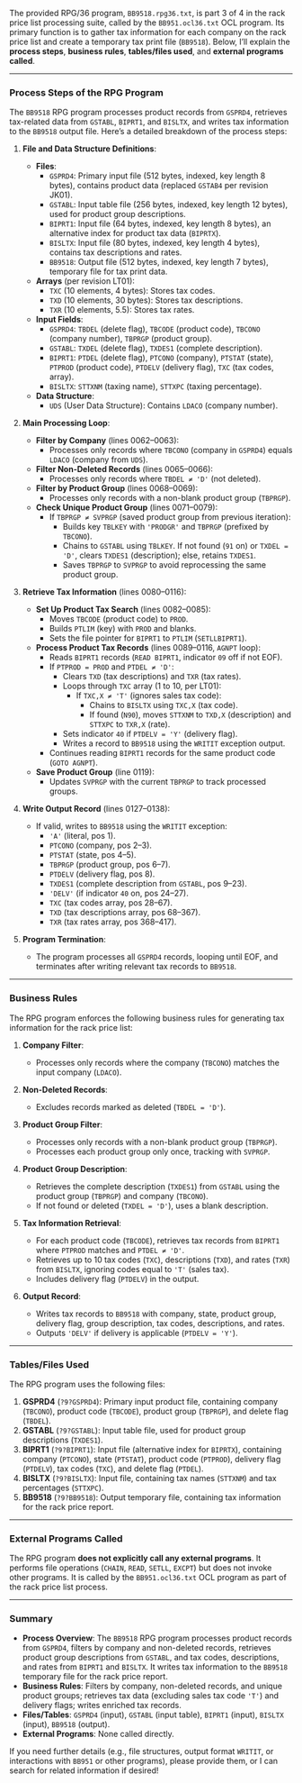 The provided RPG/36 program, `BB9518.rpg36.txt`, is part 3 of 4 in the rack price list processing suite, called by the `BB951.ocl36.txt` OCL program. Its primary function is to gather tax information for each company on the rack price list and create a temporary tax print file (`BB9518`). Below, I’ll explain the **process steps**, **business rules**, **tables/files used**, and **external programs called**.

---

### Process Steps of the RPG Program

The `BB9518` RPG program processes product records from `GSPRD4`, retrieves tax-related data from `GSTABL`, `BIPRT1`, and `BISLTX`, and writes tax information to the `BB9518` output file. Here’s a detailed breakdown of the process steps:

1. **File and Data Structure Definitions**:
   - **Files**:
     - `GSPRD4`: Primary input file (512 bytes, indexed, key length 8 bytes), contains product data (replaced `GSTAB4` per revision JK01).
     - `GSTABL`: Input table file (256 bytes, indexed, key length 12 bytes), used for product group descriptions.
     - `BIPRT1`: Input file (64 bytes, indexed, key length 8 bytes), an alternative index for product tax data (`BIPRTX`).
     - `BISLTX`: Input file (80 bytes, indexed, key length 4 bytes), contains tax descriptions and rates.
     - `BB9518`: Output file (512 bytes, indexed, key length 7 bytes), temporary file for tax print data.
   - **Arrays** (per revision LT01):
     - `TXC` (10 elements, 4 bytes): Stores tax codes.
     - `TXD` (10 elements, 30 bytes): Stores tax descriptions.
     - `TXR` (10 elements, 5.5): Stores tax rates.
   - **Input Fields**:
     - `GSPRD4`: `TBDEL` (delete flag), `TBCODE` (product code), `TBCONO` (company number), `TBPRGP` (product group).
     - `GSTABL`: `TXDEL` (delete flag), `TXDES1` (complete description).
     - `BIPRT1`: `PTDEL` (delete flag), `PTCONO` (company), `PTSTAT` (state), `PTPROD` (product code), `PTDELV` (delivery flag), `TXC` (tax codes, array).
     - `BISLTX`: `STTXNM` (taxing name), `STTXPC` (taxing percentage).
   - **Data Structure**:
     - `UDS` (User Data Structure): Contains `LDACO` (company number).

2. **Main Processing Loop**:
   - **Filter by Company** (lines 0062–0063):
     - Processes only records where `TBCONO` (company in `GSPRD4`) equals `LDACO` (company from `UDS`).
   - **Filter Non-Deleted Records** (lines 0065–0066):
     - Processes only records where `TBDEL ≠ 'D'` (not deleted).
   - **Filter by Product Group** (lines 0068–0069):
     - Processes only records with a non-blank product group (`TBPRGP`).
   - **Check Unique Product Group** (lines 0071–0079):
     - If `TBPRGP ≠ SVPRGP` (saved product group from previous iteration):
       - Builds key `TBLKEY` with `'PRODGR'` and `TBPRGP` (prefixed by `TBCONO`).
       - Chains to `GSTABL` using `TBLKEY`. If not found (`91` on) or `TXDEL = 'D'`, clears `TXDES1` (description); else, retains `TXDES1`.
       - Saves `TBPRGP` to `SVPRGP` to avoid reprocessing the same product group.

3. **Retrieve Tax Information** (lines 0080–0116):
   - **Set Up Product Tax Search** (lines 0082–0085):
     - Moves `TBCODE` (product code) to `PROD`.
     - Builds `PTLIM` (key) with `PROD` and blanks.
     - Sets the file pointer for `BIPRT1` to `PTLIM` (`SETLLBIPRT1`).
   - **Process Product Tax Records** (lines 0089–0116, `AGNPT` loop):
     - Reads `BIPRT1` records (`READ BIPRT1`, indicator `09` off if not EOF).
     - If `PTPROD = PROD` and `PTDEL ≠ 'D'`:
       - Clears `TXD` (tax descriptions) and `TXR` (tax rates).
       - Loops through `TXC` array (1 to 10, per LT01):
         - If `TXC,X ≠ 'T'` (ignores sales tax code):
           - Chains to `BISLTX` using `TXC,X` (tax code).
           - If found (`N90`), moves `STTXNM` to `TXD,X` (description) and `STTXPC` to `TXR,X` (rate).
       - Sets indicator `40` if `PTDELV = 'Y'` (delivery flag).
       - Writes a record to `BB9518` using the `WRITIT` exception output.
     - Continues reading `BIPRT1` records for the same product code (`GOTO AGNPT`).
   - **Save Product Group** (line 0119):
     - Updates `SVPRGP` with the current `TBPRGP` to track processed groups.

4. **Write Output Record** (lines 0127–0138):
   - If valid, writes to `BB9518` using the `WRITIT` exception:
     - `'A'` (literal, pos 1).
     - `PTCONO` (company, pos 2–3).
     - `PTSTAT` (state, pos 4–5).
     - `TBPRGP` (product group, pos 6–7).
     - `PTDELV` (delivery flag, pos 8).
     - `TXDES1` (complete description from `GSTABL`, pos 9–23).
     - `'DELV'` (if indicator `40` on, pos 24–27).
     - `TXC` (tax codes array, pos 28–67).
     - `TXD` (tax descriptions array, pos 68–367).
     - `TXR` (tax rates array, pos 368–417).

5. **Program Termination**:
   - The program processes all `GSPRD4` records, looping until EOF, and terminates after writing relevant tax records to `BB9518`.

---

### Business Rules

The RPG program enforces the following business rules for generating tax information for the rack price list:

1. **Company Filter**:
   - Processes only records where the company (`TBCONO`) matches the input company (`LDACO`).

2. **Non-Deleted Records**:
   - Excludes records marked as deleted (`TBDEL = 'D'`).

3. **Product Group Filter**:
   - Processes only records with a non-blank product group (`TBPRGP`).
   - Processes each product group only once, tracking with `SVPRGP`.

4. **Product Group Description**:
   - Retrieves the complete description (`TXDES1`) from `GSTABL` using the product group (`TBPRGP`) and company (`TBCONO`).
   - If not found or deleted (`TXDEL = 'D'`), uses a blank description.

5. **Tax Information Retrieval**:
   - For each product code (`TBCODE`), retrieves tax records from `BIPRT1` where `PTPROD` matches and `PTDEL ≠ 'D'`.
   - Retrieves up to 10 tax codes (`TXC`), descriptions (`TXD`), and rates (`TXR`) from `BISLTX`, ignoring codes equal to `'T'` (sales tax).
   - Includes delivery flag (`PTDELV`) in the output.

6. **Output Record**:
   - Writes tax records to `BB9518` with company, state, product group, delivery flag, group description, tax codes, descriptions, and rates.
   - Outputs `'DELV'` if delivery is applicable (`PTDELV = 'Y'`).

---

### Tables/Files Used

The RPG program uses the following files:
1. **GSPRD4** (`?9?GSPRD4`): Primary input product file, containing company (`TBCONO`), product code (`TBCODE`), product group (`TBPRGP`), and delete flag (`TBDEL`).
2. **GSTABL** (`?9?GSTABL`): Input table file, used for product group descriptions (`TXDES1`).
3. **BIPRT1** (`?9?BIPRT1`): Input file (alternative index for `BIPRTX`), containing company (`PTCONO`), state (`PTSTAT`), product code (`PTPROD`), delivery flag (`PTDELV`), tax codes (`TXC`), and delete flag (`PTDEL`).
4. **BISLTX** (`?9?BISLTX`): Input file, containing tax names (`STTXNM`) and tax percentages (`STTXPC`).
5. **BB9518** (`?9?BB9518`): Output temporary file, containing tax information for the rack price report.

---

### External Programs Called

The RPG program **does not explicitly call any external programs**. It performs file operations (`CHAIN`, `READ`, `SETLL`, `EXCPT`) but does not invoke other programs. It is called by the `BB951.ocl36.txt` OCL program as part of the rack price list process.

---

### Summary

- **Process Overview**: The `BB9518` RPG program processes product records from `GSPRD4`, filters by company and non-deleted records, retrieves product group descriptions from `GSTABL`, and tax codes, descriptions, and rates from `BIPRT1` and `BISLTX`. It writes tax information to the `BB9518` temporary file for the rack price report.
- **Business Rules**: Filters by company, non-deleted records, and unique product groups; retrieves tax data (excluding sales tax code `'T'`) and delivery flags; writes enriched tax records.
- **Files/Tables**: `GSPRD4` (input), `GSTABL` (input table), `BIPRT1` (input), `BISLTX` (input), `BB9518` (output).
- **External Programs**: None called directly.

If you need further details (e.g., file structures, output format `WRITIT`, or interactions with `BB951` or other programs), please provide them, or I can search for related information if desired!